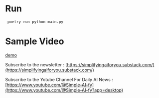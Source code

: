 # Run

` poetry run python main.py`

# Sample Video

[demo](demo.mp4)

Subscribe to the newsletter : [https://simplifyingaiforyou.substack.com/](https://simplifyingaiforyou.substack.com/)

Subscribe to the Yotube Channel For Daily AI News : [https://www.youtube.com/@Simple-AI-fy](https://www.youtube.com/@Simple-AI-fy?app=desktop)
